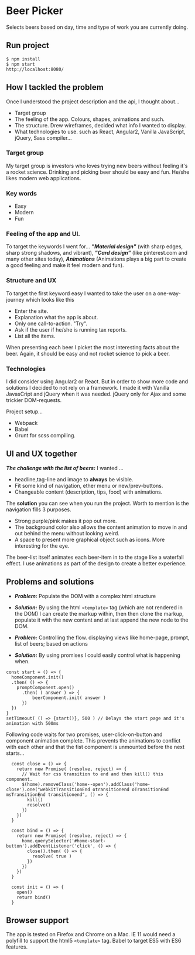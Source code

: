 # Beer Picker

Selects beers based on day, time and type of work you are currently doing.

## Run project

```
$ npm install
$ npm start
http://localhost:8080/
```

## How I tackled the problem

Once I understood the project description and the api, I thought about...

- Target group
- The feeling of the app. Colours, shapes, animations and such.
- The structure. Drew wireframes, decided what info I wanted to display.
- What technologies to use. such as React, Angular2, Vanilla JavaScript, jQuery, Sass compiler...

### Target group

My target group is investors who loves trying new beers without feeling it's a rocket science.
Drinking and picking beer should be easy and fun. He/she likes modern web applications.

### Key words

- Easy
- Modern
- Fun

### Feeling of the app and UI.

To target the keywords I went for... ***"Material design"*** (with sharp edges, sharp strong shadows, and vibrant),
***"Card design"*** (like pinterest.com and many other sites today), ***Animations*** (Animations plays a big part to create a good feeling and make it feel modern and fun).

### Structure and UX

To target the first keyword easy I wanted to take the user on a one-way-journey which looks like this
- Enter the site.
- Explanation what the app is about.
- Only one call-to-action. "Try".
- Ask if the user if he/she is running tax reports.
- List all the items.

When presenting each beer I picket the most interesting facts about the beer. Again, it should be easy and not rocket
science to pick a beer.

### Technologies

I did consider using Angular2 or React.
But in order to show more code and solutions I decided to not rely on a framework. I made it with Vanilla JavasCript and jQuery when it was needed. jQuery only for Ajax and some trickier DOM-requests.

Project setup...
- Webpack
- Babel
- Grunt for scss compiling.


## UI and UX together

***The challenge with the list of beers:*** I wanted ...

- headline,tag-line and image to **always** be visible.
- Fit some kind of navigation, ether menu or new/prev-buttons.
- Changeable content (description, tips, food) with animations.

The **solution** you can see when you run the project. Worth to mention is the navigation fills 3 purposes.

- Strong purple/pink makes it pop out more.
- The background color also allows the content animation to move in and out behind the menu without looking weird.
- A space to present more graphical object such as icons. More interesting for the eye.

The beer-list itself animates each beer-item in to the stage like a waterfall effect. I use animations as part of the design to create a better experience.

## Problems and solutions

- ***Problem:*** Populate the DOM with a complex html structure
- ***Solution:*** By using the html ``<template>`` tag (which are not rendered in the DOM) I can create the markup within, then then clone the markup, populate it with the new content and at last append the new node to the DOM.

- ***Problem:*** Controlling the flow. displaying views like home-page, prompt, list of beers; based on actions
- ***Solution:*** By using promises I could easily control what is happening when.

```
const start = () => {
  homeComponent.init()
  .then( () => {
    promptComponent.open()
      .then( ( answer ) => {
          beerComponent.init( answer )
      })
  })
}
setTimeout( () => {start()}, 500 ) // Delays the start page and it's animation with 500ms
```

Following code waits for two promises, user-click-on-button and component animation complete. This prevents the animations to conflict with each other and that the fist component is unmounted before the next starts...

```
  const close = () => {
    return new Promise( (resolve, reject) => {
      // Wait for css transition to end and then kill() this component.
      $(home).removeClass('home--open').addClass('home-close').one("webkitTransitionEnd otransitionend oTransitionEnd msTransitionEnd transitionend", () => {
        kill()
        resolve()
      })
    })
  }

  const bind = () => {
    return new Promise( (resolve, reject) => {
      home.querySelector('#home-start-button').addEventListener('click', () => {
        close().then( () => {
          resolve( true )
        })
      })
    })
  }

  const init = () => {
    open()
    return bind()
  }
```

## Browser support

The app is tested on Firefox and Chrome on a Mac.
IE 11 would need a polyfill to support the html5 ``<template>`` tag.
Babel to target ES5 with ES6 features.














